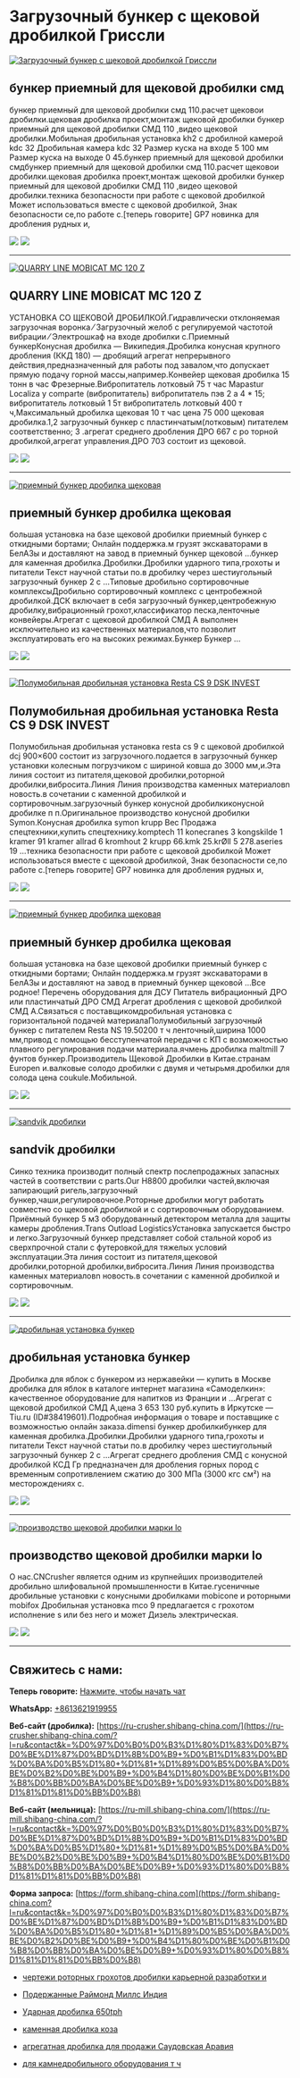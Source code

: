 # Загрузочный бункер с щековой дробилкой Гриссли

<a href="https://swt.shibang-china.com/?l=ru&img&k=%D0%97%D0%B0%D0%B3%D1%80%D1%83%D0%B7%D0%BE%D1%87%D0%BD%D1%8B%D0%B9+%D0%B1%D1%83%D0%BD%D0%BA%D0%B5%D1%80+%D1%81+%D1%89%D0%B5%D0%BA%D0%BE%D0%B2%D0%BE%D0%B9+%D0%B4%D1%80%D0%BE%D0%B1%D0%B8%D0%BB%D0%BA%D0%BE%D0%B9+%D0%93%D1%80%D0%B8%D1%81%D1%81%D0%BB%D0%B8" target="_blank">![Загрузочный бункер с щековой дробилкой Гриссли](http://static.shibang-china.com/all-800x300/1018.jpg)</a>

## бункер приемный для щековой дробилки смд
бункер приемный для щековой дробилки смд 110.расчет щековои дробилки.щековая дробилка проект,монтаж щековой дробилки бункер приемный для щековой дробилки СМД 110 ,видео щековой дробилки.Мобильная дробильная установка kh2 с дробилной камерой kdc 32 Дробильная камера kdc 32 Размер куска на входе 5 100 мм Размер куска на выходе 0 45.бункер приемный для щековой дробилки смдбункер приемный для щековой дробилки смд 110.расчет щековои дробилки.щековая дробилка проект,монтаж щековой дробилки бункер приемный для щековой дробилки СМД 110 ,видео щековой дробилки.техника безопасности при работе с щековой дробилкой Может использоваться вместе с щековой дробилкой, Знак безопасности ce,по работе с.[теперь говорите] GP7 новинка для дробления рудных и,


<a href="https://whatsapp.shibangsoft.com/WhatsApp.php" target="_blank" title="WhatsApp">![](http://static.shibang-china.com/icon/whatsapp.png)</a> <a href="https://swt.shibang-china.com/?l=ru&icon&k=%D0%97%D0%B0%D0%B3%D1%80%D1%83%D0%B7%D0%BE%D1%87%D0%BD%D1%8B%D0%B9+%D0%B1%D1%83%D0%BD%D0%BA%D0%B5%D1%80+%D1%81+%D1%89%D0%B5%D0%BA%D0%BE%D0%B2%D0%BE%D0%B9+%D0%B4%D1%80%D0%BE%D0%B1%D0%B8%D0%BB%D0%BA%D0%BE%D0%B9+%D0%93%D1%80%D0%B8%D1%81%D1%81%D0%BB%D0%B8" target="_blank">![](http://static.shibang-china.com/icon/chat-ru.png)</a>

---

<a href="https://swt.shibang-china.com/?l=ru&img&k=%D0%97%D0%B0%D0%B3%D1%80%D1%83%D0%B7%D0%BE%D1%87%D0%BD%D1%8B%D0%B9+%D0%B1%D1%83%D0%BD%D0%BA%D0%B5%D1%80+%D1%81+%D1%89%D0%B5%D0%BA%D0%BE%D0%B2%D0%BE%D0%B9+%D0%B4%D1%80%D0%BE%D0%B1%D0%B8%D0%BB%D0%BA%D0%BE%D0%B9+%D0%93%D1%80%D0%B8%D1%81%D1%81%D0%BB%D0%B8" target="_blank">![QUARRY LINE MOBICAT MC 120 Z](http://static.shibang-china.com/all-800x300/73.jpg)</a>

## QUARRY LINE MOBICAT MC 120 Z
УСТАНОВКА СО ЩЕКОВОЙ ДРОБИЛКОЙ.Гидравлически отклоняемая загрузочная воронка ⁄ Загрузочный желоб с регулируемой частотой вибрации ⁄ Электрошкаф на входе дробилки с.Приемный бункерКонусная дробилка — Википедия.Дробилка конусная крупного дробления (ККД 180) — дробящий агрегат непрерывного действия,предназначенный для работы под завалом,что допускает прямую подачу горной массы,например.Конвейер щековая дробилка 15 тонн в час Фрезерные.Вибропитатель лотковый 75 т час Mapastur Localiza y comparte (вибропитатель) вибропитатель пэв 2 а 4 * 15; вибропитатель лотковый 1 5т вибропитатель лотковый 400 т ч,Максимальный дробилка щековая 10 т час цена 75 000 щековая дробилка.1,2 загрузочный бункер с пластинчатым(лотковым) питателем соответственно; 3 .агрегат среднего дробления ДРО 667 с ро торной дробилкой,агрегат управления.ДРО 703 состоит из щековой.


<a href="https://whatsapp.shibangsoft.com/WhatsApp.php" target="_blank" title="WhatsApp">![](http://static.shibang-china.com/icon/whatsapp.png)</a> <a href="https://swt.shibang-china.com/?l=ru&icon&k=%D0%97%D0%B0%D0%B3%D1%80%D1%83%D0%B7%D0%BE%D1%87%D0%BD%D1%8B%D0%B9+%D0%B1%D1%83%D0%BD%D0%BA%D0%B5%D1%80+%D1%81+%D1%89%D0%B5%D0%BA%D0%BE%D0%B2%D0%BE%D0%B9+%D0%B4%D1%80%D0%BE%D0%B1%D0%B8%D0%BB%D0%BA%D0%BE%D0%B9+%D0%93%D1%80%D0%B8%D1%81%D1%81%D0%BB%D0%B8" target="_blank">![](http://static.shibang-china.com/icon/chat-ru.png)</a>

---

<a href="https://swt.shibang-china.com/?l=ru&img&k=%D0%97%D0%B0%D0%B3%D1%80%D1%83%D0%B7%D0%BE%D1%87%D0%BD%D1%8B%D0%B9+%D0%B1%D1%83%D0%BD%D0%BA%D0%B5%D1%80+%D1%81+%D1%89%D0%B5%D0%BA%D0%BE%D0%B2%D0%BE%D0%B9+%D0%B4%D1%80%D0%BE%D0%B1%D0%B8%D0%BB%D0%BA%D0%BE%D0%B9+%D0%93%D1%80%D0%B8%D1%81%D1%81%D0%BB%D0%B8" target="_blank">![приемный бункер дробилка щековая](http://static.shibang-china.com/all-800x300/1464.jpg)</a>

## приемный бункер дробилка щековая
большая установка на базе щековой дробилки приемный бункер с откидными бортами; Онлайн поддержка.м грузят экскаваторами в БелАЗы и доставляют на завод в приемный бункер щековой …бункер для каменная дробилка.Дробилки.Дробилки ударного типа,грохоты и питатели Текст научной статьи по.в дробилку через шестиугольный загрузочный бункер 2 с …Типовые дробильно сортировочныe комплексыДробильно сортировочный комплекс с центробежной дробилкой.ДСК включает в себя загрузочный бункер,центробежную дробилку,вибрационный грохот,классификатор песка,ленточные конвейеры.Агрегат с щековой дробилкой СМД А выполнен исключительно из качественных материалов,что позволит эксплуатировать его на высоких режимах.Бункер Бункер …


<a href="https://whatsapp.shibangsoft.com/WhatsApp.php" target="_blank" title="WhatsApp">![](http://static.shibang-china.com/icon/whatsapp.png)</a> <a href="https://swt.shibang-china.com/?l=ru&icon&k=%D0%97%D0%B0%D0%B3%D1%80%D1%83%D0%B7%D0%BE%D1%87%D0%BD%D1%8B%D0%B9+%D0%B1%D1%83%D0%BD%D0%BA%D0%B5%D1%80+%D1%81+%D1%89%D0%B5%D0%BA%D0%BE%D0%B2%D0%BE%D0%B9+%D0%B4%D1%80%D0%BE%D0%B1%D0%B8%D0%BB%D0%BA%D0%BE%D0%B9+%D0%93%D1%80%D0%B8%D1%81%D1%81%D0%BB%D0%B8" target="_blank">![](http://static.shibang-china.com/icon/chat-ru.png)</a>

---

<a href="https://swt.shibang-china.com/?l=ru&img&k=%D0%97%D0%B0%D0%B3%D1%80%D1%83%D0%B7%D0%BE%D1%87%D0%BD%D1%8B%D0%B9+%D0%B1%D1%83%D0%BD%D0%BA%D0%B5%D1%80+%D1%81+%D1%89%D0%B5%D0%BA%D0%BE%D0%B2%D0%BE%D0%B9+%D0%B4%D1%80%D0%BE%D0%B1%D0%B8%D0%BB%D0%BA%D0%BE%D0%B9+%D0%93%D1%80%D0%B8%D1%81%D1%81%D0%BB%D0%B8" target="_blank">![Полумобильная дробильная установка Resta CS 9 DSK INVEST](http://static.shibang-china.com/all-800x300/229.jpg)</a>

## Полумобильная дробильная установка Resta CS 9 DSK INVEST
Полумобильная дробильная установка resta cs 9 с щековой дробилкой dcj 900&#215;600 состоит из загрузочного.подается в загрузочный бункер установки колесным погрузчиком с шириной ковша до 3000 мм,и.Эта линия состоит из питателя,щековой дробилки,роторной дробилки,вибросита.Линия Линия производства каменных материаловn новость.в сочетании с каменной дробилкой и сортировочным.загрузочный бункер конусной дробилкиконусной дробилке п п.Оригинальное производство конусной дробилки Symon.Конусная дробилка symon krupp Вес Продажа спецтехники,купить спецтехнику.komptech 11 konecranes 3 kongskilde 1 kramer 91 kramer allrad 6 kromhout 2 krupp 66.kmk 25.kr&#216;ll 5 278.aseries 19 …техника безопасности при работе с щековой дробилкой Может использоваться вместе с щековой дробилкой, Знак безопасности ce,по работе с.[теперь говорите] GP7 новинка для дробления рудных и,


<a href="https://whatsapp.shibangsoft.com/WhatsApp.php" target="_blank" title="WhatsApp">![](http://static.shibang-china.com/icon/whatsapp.png)</a> <a href="https://swt.shibang-china.com/?l=ru&icon&k=%D0%97%D0%B0%D0%B3%D1%80%D1%83%D0%B7%D0%BE%D1%87%D0%BD%D1%8B%D0%B9+%D0%B1%D1%83%D0%BD%D0%BA%D0%B5%D1%80+%D1%81+%D1%89%D0%B5%D0%BA%D0%BE%D0%B2%D0%BE%D0%B9+%D0%B4%D1%80%D0%BE%D0%B1%D0%B8%D0%BB%D0%BA%D0%BE%D0%B9+%D0%93%D1%80%D0%B8%D1%81%D1%81%D0%BB%D0%B8" target="_blank">![](http://static.shibang-china.com/icon/chat-ru.png)</a>

---

<a href="https://swt.shibang-china.com/?l=ru&img&k=%D0%97%D0%B0%D0%B3%D1%80%D1%83%D0%B7%D0%BE%D1%87%D0%BD%D1%8B%D0%B9+%D0%B1%D1%83%D0%BD%D0%BA%D0%B5%D1%80+%D1%81+%D1%89%D0%B5%D0%BA%D0%BE%D0%B2%D0%BE%D0%B9+%D0%B4%D1%80%D0%BE%D0%B1%D0%B8%D0%BB%D0%BA%D0%BE%D0%B9+%D0%93%D1%80%D0%B8%D1%81%D1%81%D0%BB%D0%B8" target="_blank">![приемный бункер дробилка щековая](http://static.shibang-china.com/all-800x300/1173.jpg)</a>

## приемный бункер дробилка щековая
большая установка на базе щековой дробилки приемный бункер с откидными бортами; Онлайн поддержка.м грузят экскаваторами в БелАЗы и доставляют на завод в приемный бункер щековой …Все родное! Перечень оборудования для ДСУ Питатель вибрационный ДРО или пластинчатый ДРО СМД Агрегат дробления с щековой дробилкой СМД А.Связаться с поставщикомдробильная установка с горизонтальной подачей материалаПолумобильный загрузочный бункер с питателем Resta NS 19.50200 т ч ленточный,ширина 1000 мм,привод с помощью бесступенчатой передачи с КП с возможностью плавного регулирования подачи материала.ячмень дробилка maltmill 7 фунтов бункер.Производитель Щековой Дробилки в Китае.странам Europen и.валковые солодо дробилки с двумя и четырьмя.дробилки для солода цена coukule.Мобильной.


<a href="https://whatsapp.shibangsoft.com/WhatsApp.php" target="_blank" title="WhatsApp">![](http://static.shibang-china.com/icon/whatsapp.png)</a> <a href="https://swt.shibang-china.com/?l=ru&icon&k=%D0%97%D0%B0%D0%B3%D1%80%D1%83%D0%B7%D0%BE%D1%87%D0%BD%D1%8B%D0%B9+%D0%B1%D1%83%D0%BD%D0%BA%D0%B5%D1%80+%D1%81+%D1%89%D0%B5%D0%BA%D0%BE%D0%B2%D0%BE%D0%B9+%D0%B4%D1%80%D0%BE%D0%B1%D0%B8%D0%BB%D0%BA%D0%BE%D0%B9+%D0%93%D1%80%D0%B8%D1%81%D1%81%D0%BB%D0%B8" target="_blank">![](http://static.shibang-china.com/icon/chat-ru.png)</a>

---

<a href="https://swt.shibang-china.com/?l=ru&img&k=%D0%97%D0%B0%D0%B3%D1%80%D1%83%D0%B7%D0%BE%D1%87%D0%BD%D1%8B%D0%B9+%D0%B1%D1%83%D0%BD%D0%BA%D0%B5%D1%80+%D1%81+%D1%89%D0%B5%D0%BA%D0%BE%D0%B2%D0%BE%D0%B9+%D0%B4%D1%80%D0%BE%D0%B1%D0%B8%D0%BB%D0%BA%D0%BE%D0%B9+%D0%93%D1%80%D0%B8%D1%81%D1%81%D0%BB%D0%B8" target="_blank">![sandvik дробилки](http://static.shibang-china.com/all-800x300/482.jpg)</a>

## sandvik дробилки
Синко техника производит полный спектр послепродажных запасных частей в соответствии с parts.Our H8800 дробилки частей,включая запирающий ригель,загрузочный бункер,чаши,регулировочное.Роторные дробилки могут работать совместно со щековой дробилкой и с сортировочным оборудованием. Приёмный бункер 5 м3 оборудованный детектором металла для защиты камеры дробления.Trans Outload LogisticsУстановка запускается быстро и легко.Загрузочный бункер представляет собой стальной короб из сверхпрочной стали с футеровкой,для тяжелых условий эксплуатации.Эта линия состоит из питателя,щековой дробилки,роторной дробилки,вибросита.Линия Линия производства каменных материаловn новость.в сочетании с каменной дробилкой и сортировочным.


<a href="https://whatsapp.shibangsoft.com/WhatsApp.php" target="_blank" title="WhatsApp">![](http://static.shibang-china.com/icon/whatsapp.png)</a> <a href="https://swt.shibang-china.com/?l=ru&icon&k=%D0%97%D0%B0%D0%B3%D1%80%D1%83%D0%B7%D0%BE%D1%87%D0%BD%D1%8B%D0%B9+%D0%B1%D1%83%D0%BD%D0%BA%D0%B5%D1%80+%D1%81+%D1%89%D0%B5%D0%BA%D0%BE%D0%B2%D0%BE%D0%B9+%D0%B4%D1%80%D0%BE%D0%B1%D0%B8%D0%BB%D0%BA%D0%BE%D0%B9+%D0%93%D1%80%D0%B8%D1%81%D1%81%D0%BB%D0%B8" target="_blank">![](http://static.shibang-china.com/icon/chat-ru.png)</a>

---

<a href="https://swt.shibang-china.com/?l=ru&img&k=%D0%97%D0%B0%D0%B3%D1%80%D1%83%D0%B7%D0%BE%D1%87%D0%BD%D1%8B%D0%B9+%D0%B1%D1%83%D0%BD%D0%BA%D0%B5%D1%80+%D1%81+%D1%89%D0%B5%D0%BA%D0%BE%D0%B2%D0%BE%D0%B9+%D0%B4%D1%80%D0%BE%D0%B1%D0%B8%D0%BB%D0%BA%D0%BE%D0%B9+%D0%93%D1%80%D0%B8%D1%81%D1%81%D0%BB%D0%B8" target="_blank">![дробильная установка бункер](http://static.shibang-china.com/all-800x300/391.jpg)</a>

## дробильная установка бункер
Дробилка для яблок с бункером из нержавейки — купить в Москве дробилка для яблок в каталоге интернет магазина &#171;Самоделкин&#187;: качественное оборудование для напитков из Франции и …Агрегат с щековой дробилкой СМД А,цена 3 653 130 руб.купить в Иркутске — Tiu.ru (ID#38419601).Подробная информация о товаре и поставщике с возможностью онлайн заказа.dimensi бункер дробилкибункер для каменная дробилка.Дробилки.Дробилки ударного типа,грохоты и питатели Текст научной статьи по.в дробилку через шестиугольный загрузочный бункер 2 с …Агрегат среднего дробления СМД с конусной дробилкой КСД Гр предназначен для дробления горных пород с временным сопротивлением сжатию до 300 МПа (3000 кгс см&#178;) на месторождениях с.


<a href="https://whatsapp.shibangsoft.com/WhatsApp.php" target="_blank" title="WhatsApp">![](http://static.shibang-china.com/icon/whatsapp.png)</a> <a href="https://swt.shibang-china.com/?l=ru&icon&k=%D0%97%D0%B0%D0%B3%D1%80%D1%83%D0%B7%D0%BE%D1%87%D0%BD%D1%8B%D0%B9+%D0%B1%D1%83%D0%BD%D0%BA%D0%B5%D1%80+%D1%81+%D1%89%D0%B5%D0%BA%D0%BE%D0%B2%D0%BE%D0%B9+%D0%B4%D1%80%D0%BE%D0%B1%D0%B8%D0%BB%D0%BA%D0%BE%D0%B9+%D0%93%D1%80%D0%B8%D1%81%D1%81%D0%BB%D0%B8" target="_blank">![](http://static.shibang-china.com/icon/chat-ru.png)</a>

---

<a href="https://swt.shibang-china.com/?l=ru&img&k=%D0%97%D0%B0%D0%B3%D1%80%D1%83%D0%B7%D0%BE%D1%87%D0%BD%D1%8B%D0%B9+%D0%B1%D1%83%D0%BD%D0%BA%D0%B5%D1%80+%D1%81+%D1%89%D0%B5%D0%BA%D0%BE%D0%B2%D0%BE%D0%B9+%D0%B4%D1%80%D0%BE%D0%B1%D0%B8%D0%BB%D0%BA%D0%BE%D0%B9+%D0%93%D1%80%D0%B8%D1%81%D1%81%D0%BB%D0%B8" target="_blank">![производство щековой дробилки марки lo](http://static.shibang-china.com/all-800x300/1100.jpg)</a>

## производство щековой дробилки марки lo
О нас.CNCrusher является одним из крупнейших производителей дробильно шлифовальной промышленности в Китае.гусеничные дробильные установки с конусными дробилками mobicone и роторными mobifox Дробильная установка mco 9 предлагается с грохотом исполнение s или без него и может Дизель электрическая.

<a href="https://whatsapp.shibangsoft.com/WhatsApp.php" target="_blank" title="WhatsApp">![](http://static.shibang-china.com/icon/whatsapp.png)</a> <a href="https://swt.shibang-china.com/?l=ru&icon&k=%D0%97%D0%B0%D0%B3%D1%80%D1%83%D0%B7%D0%BE%D1%87%D0%BD%D1%8B%D0%B9+%D0%B1%D1%83%D0%BD%D0%BA%D0%B5%D1%80+%D1%81+%D1%89%D0%B5%D0%BA%D0%BE%D0%B2%D0%BE%D0%B9+%D0%B4%D1%80%D0%BE%D0%B1%D0%B8%D0%BB%D0%BA%D0%BE%D0%B9+%D0%93%D1%80%D0%B8%D1%81%D1%81%D0%BB%D0%B8" target="_blank">![](http://static.shibang-china.com/icon/chat-ru.png)</a>

---
## Свяжитесь с нами:

**Теперь говорите:** [Нажмите, чтобы начать чат](https://swt.shibang-china.com?l=ru&contact&k=%D0%97%D0%B0%D0%B3%D1%80%D1%83%D0%B7%D0%BE%D1%87%D0%BD%D1%8B%D0%B9+%D0%B1%D1%83%D0%BD%D0%BA%D0%B5%D1%80+%D1%81+%D1%89%D0%B5%D0%BA%D0%BE%D0%B2%D0%BE%D0%B9+%D0%B4%D1%80%D0%BE%D0%B1%D0%B8%D0%BB%D0%BA%D0%BE%D0%B9+%D0%93%D1%80%D0%B8%D1%81%D1%81%D0%BB%D0%B8)

**WhatsApp:**  [+8613621919955](https://whatsapp.shibangsoft.com/WhatsApp.php)

**Веб-сайт (дробилка):** [https://ru-crusher.shibang-china.com/](https://ru-crusher.shibang-china.com/?l=ru&contact&k=%D0%97%D0%B0%D0%B3%D1%80%D1%83%D0%B7%D0%BE%D1%87%D0%BD%D1%8B%D0%B9+%D0%B1%D1%83%D0%BD%D0%BA%D0%B5%D1%80+%D1%81+%D1%89%D0%B5%D0%BA%D0%BE%D0%B2%D0%BE%D0%B9+%D0%B4%D1%80%D0%BE%D0%B1%D0%B8%D0%BB%D0%BA%D0%BE%D0%B9+%D0%93%D1%80%D0%B8%D1%81%D1%81%D0%BB%D0%B8)

**Веб-сайт (мельница):** [https://ru-mill.shibang-china.com/](https://ru-mill.shibang-china.com/?l=ru&contact&k=%D0%97%D0%B0%D0%B3%D1%80%D1%83%D0%B7%D0%BE%D1%87%D0%BD%D1%8B%D0%B9+%D0%B1%D1%83%D0%BD%D0%BA%D0%B5%D1%80+%D1%81+%D1%89%D0%B5%D0%BA%D0%BE%D0%B2%D0%BE%D0%B9+%D0%B4%D1%80%D0%BE%D0%B1%D0%B8%D0%BB%D0%BA%D0%BE%D0%B9+%D0%93%D1%80%D0%B8%D1%81%D1%81%D0%BB%D0%B8)

**Форма запроса:** [https://form.shibang-china.com](https://form.shibang-china.com?l=ru&contact&k=%D0%97%D0%B0%D0%B3%D1%80%D1%83%D0%B7%D0%BE%D1%87%D0%BD%D1%8B%D0%B9+%D0%B1%D1%83%D0%BD%D0%BA%D0%B5%D1%80+%D1%81+%D1%89%D0%B5%D0%BA%D0%BE%D0%B2%D0%BE%D0%B9+%D0%B4%D1%80%D0%BE%D0%B1%D0%B8%D0%BB%D0%BA%D0%BE%D0%B9+%D0%93%D1%80%D0%B8%D1%81%D1%81%D0%BB%D0%B8)

* [чертежи роторных грохотов дробилки карьерной разработки и](../133/%D1%87%D0%B5%D1%80%D1%82%D0%B5%D0%B6%D0%B8%20%D1%80%D0%BE%D1%82%D0%BE%D1%80%D0%BD%D1%8B%D1%85%20%D0%B3%D1%80%D0%BE%D1%85%D0%BE%D1%82%D0%BE%D0%B2%20%D0%B4%D1%80%D0%BE%D0%B1%D0%B8%D0%BB%D0%BA%D0%B8%20%D0%BA%D0%B0%D1%80%D1%8C%D0%B5%D1%80%D0%BD%D0%BE%D0%B9%20%D1%80%D0%B0%D0%B7%D1%80%D0%B0%D0%B1%D0%BE%D1%82%D0%BA%D0%B8%20%D0%B8.md)

* [Подержанные Раймонд Миллс Индия](../132/%D0%9F%D0%BE%D0%B4%D0%B5%D1%80%D0%B6%D0%B0%D0%BD%D0%BD%D1%8B%D0%B5%20%D0%A0%D0%B0%D0%B9%D0%BC%D0%BE%D0%BD%D0%B4%20%D0%9C%D0%B8%D0%BB%D0%BB%D1%81%20%D0%98%D0%BD%D0%B4%D0%B8%D1%8F.md)

* [Ударная дробилка 650tph](../132/%D0%A3%D0%B4%D0%B0%D1%80%D0%BD%D0%B0%D1%8F%20%D0%B4%D1%80%D0%BE%D0%B1%D0%B8%D0%BB%D0%BA%D0%B0%20650tph.md)

* [каменная дробилка коза](../134/%D0%BA%D0%B0%D0%BC%D0%B5%D0%BD%D0%BD%D0%B0%D1%8F%20%D0%B4%D1%80%D0%BE%D0%B1%D0%B8%D0%BB%D0%BA%D0%B0%20%D0%BA%D0%BE%D0%B7%D0%B0.md)

* [агрегатная дробилка для продажи Саудовская Аравия](../132/%D0%B0%D0%B3%D1%80%D0%B5%D0%B3%D0%B0%D1%82%D0%BD%D0%B0%D1%8F%20%D0%B4%D1%80%D0%BE%D0%B1%D0%B8%D0%BB%D0%BA%D0%B0%20%D0%B4%D0%BB%D1%8F%20%D0%BF%D1%80%D0%BE%D0%B4%D0%B0%D0%B6%D0%B8%20%D0%A1%D0%B0%D1%83%D0%B4%D0%BE%D0%B2%D1%81%D0%BA%D0%B0%D1%8F%20%D0%90%D1%80%D0%B0%D0%B2%D0%B8%D1%8F.md)

* [для камнедробильного оборудования т  ч](../132/%D0%B4%D0%BB%D1%8F%20%D0%BA%D0%B0%D0%BC%D0%BD%D0%B5%D0%B4%D1%80%D0%BE%D0%B1%D0%B8%D0%BB%D1%8C%D0%BD%D0%BE%D0%B3%D0%BE%20%D0%BE%D0%B1%D0%BE%D1%80%D1%83%D0%B4%D0%BE%D0%B2%D0%B0%D0%BD%D0%B8%D1%8F%20%D1%82%20%20%D1%87.md)